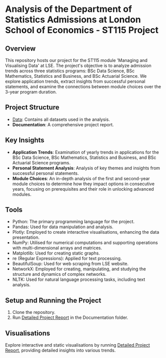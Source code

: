 # Analysis of the Department of Statistics Admissions at London School of Economics - ST115 Project

## Overview

This repository hosts our project for the ST115 module 'Managing and Visualising Data' at LSE. The project's objective is to analyze admission trends across three statistics programs: BSc Data Science, BSc Mathematics, Statistics and Business, and BSc Actuarial Science. We explore application trends, extract insights from successful personal statements, and examine the connections between module choices over the 3-year program duration.

## Project Structure

- [Data](Data): Contains all datasets used in the analysis.
- **Documentation**: A comprehensive project report.

## Key Insights

- **Application Trends**: Examination of yearly trends in applications for the BSc Data Science, BSc Mathematics, Statistics and Business, and BSc Actuarial Science programs.
- **Personal Statement Analysis**: Analysis of key themes and insights from successful personal statements.
- **Module Choices**: An in-depth analysis of the first and second-year module choices to determine how they impact options in consecutive years, focusing on prerequisites and their role in unlocking advanced modules.

## Tools

- Python: The primary programming language for the project.
- Pandas: Used for data manipulation and analysis.
- Plotly: Employed to create interactive visualisations, enhancing the data presentation.
- NumPy: Utilised for numerical computations and supporting operations with multi-dimensional arrays and matrices.
- Matplotlib: Used for creating static graphs.
- re (Regular Expressions): Applied for text processing.
- BeautifulSoup: Used for web scraping from LSE website.
- NetworkX: Employed for creating, manipulating, and studying the structure and dynamics of complex networks.
- NLTK: Used for natural language processing tasks, including text analysis.

## Setup and Running the Project

1. Clone the repository.
2. Run [Detailed Project Report](Documentation/Final_Report.ipynb) in the Documentation folder.

## Visualisations

Explore interactive and static visualisations by running [Detailed Project Report](Documentation/Final_Report.ipynb), providing detailed insights into various trends.

